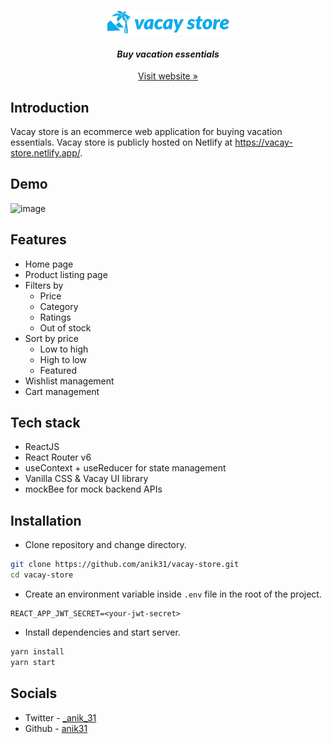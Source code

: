 <p align="center">
  <a href="https://vacay-store-react.netlify.app/">
    <img src="src/assets/images/logo.png" alt="Vacay Store logo">
  </a>
</p>
<h4 align="center"><i>Buy vacation essentials</i></h4>
<p align="center"><a href="https://vacay-store-react.netlify.app/">Visit website »</a></p>

## Introduction
Vacay store is an ecommerce web application for buying vacation essentials. Vacay store is publicly hosted on Netlify at https://vacay-store.netlify.app/.

## Demo
![image](https://user-images.githubusercontent.com/56336326/154792320-b1d39258-9e04-4f3f-b624-53c65d66eb05.png)

## Features
- Home page 
- Product listing page 
- Filters by
    - Price
    - Category
    - Ratings
    - Out of stock
- Sort by price
    - Low to high
    - High to low
    - Featured
- Wishlist management
- Cart management

## Tech stack
- ReactJS
- React Router v6
- useContext + useReducer for state management
- Vanilla CSS & Vacay UI library
- mockBee for mock backend APIs

## Installation
- Clone repository and change directory.
```bash
git clone https://github.com/anik31/vacay-store.git
cd vacay-store
```
- Create an environment variable inside `.env` file in the root of the project.
```
REACT_APP_JWT_SECRET=<your-jwt-secret>
```
- Install dependencies and start server.
```bash
yarn install
yarn start
```
## Socials
* Twitter - [_anik_31](https://twitter.com/_anik_31)
* Github - [anik31](https://www.linkedin.com/in/anik31/)